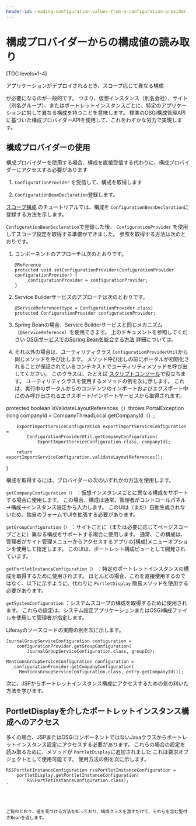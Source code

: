 ```yaml
---
header-id: reading-configuration-values-from-a-configuration-provider
---
```


# 構成プロバイダーからの構成値の読み取り

[TOC levels=1-4]

アプリケーションがデプロイされるとき、スコープ</a>応じて異なる構成

が必要になるのが一般的です。 つまり、仮想インスタンス（別名会社）、サイト（別名グループ）、またはポートレットインスタンスごとに、特定のアプリケーションに対して異なる構成を持つことを意味します。 標準のOSGi構成管理APIに基づいた構成プロバイダーAPIを使用して、これをわずかな労力で実現します。</p> 



## 構成プロバイダーの使用

構成プロバイダーを使用する場合、構成を直接受信する代わりに、構成プロバイダーにアクセスする必要があります

1.  `ConfigurationProvider` を受信して、構成を取得します

2.  `ConfigurationBeanDeclaration`登録します。

[スコープ構成](/docs/7-1/tutorials/-/knowledge_base/t/scoping-configurations) のチュートリアルでは、構成を `ConfigurationBeanDeclaration`に登録する方法を示します。

`ConfigurationBeanDeclaration`で登録した後、 `ConfigurationProvider` を使用してスコープ設定を取得する準備ができました。 参照を取得する方法は次のとおりです。

1.  コンポーネントのアプローチは次のとおりです。
   
        @Reference
        protected void setConfigurationProvider(ConfigurationProvider configurationProvider) {
            _configurationProvider = configurationProvider;
        }
       

2.  Service Builderサービスのアプローチは次のとおりです。
   
        @ServiceReference(type = ConfigurationProvider.class)
        protected ConfigurationProvider configurationProvider;
       

3.  Spring Beanの場合、Service Builderサービスと同じメカニズム（`@ServiceReference`）を使用できます。 上のドキュメントを参照してください [OSGiサービスでのSpring Beanを統合する方法](/docs/7-1/tutorials/-/knowledge_base/t/invoking-services-from-service-builder-code#referencing-osgi-services) 詳細については。

4.  それ以外の場合は、ユーティリティクラス `ConfigurationProviderUtil`から同じメソッドを呼び出します。 メソッド呼び出しの前にポータルが初期化されることが保証されているコンテキストでユーティリティメソッドを呼び出してください。 このクラスは、たとえば [スクリプトコンソール](/docs/7-0/user/-/knowledge_base/u/running-scripts-from-the-script-console)で役立ちます。 ユーティリティクラスを使用するメソッドの例を次に示します。 これは、実行中のポータルからのコンテンツのインポートおよびエクスポート中にのみ呼び出されるエクスポート/インポートサービスから取得されます。
   
   protected boolean isValidateLayoutReferences（）throws PortalException {long companyId = CompanyThreadLocal.getCompanyId（）;
   
        ExportImportServiceConfiguration exportImportServiceConfiguration =
            ConfigurationProviderUtil.getCompanyConfiguration(
                ExportImportServiceConfiguration.class, companyId);
       
        return exportImportServiceConfiguration.validateLayoutReferences();
       
   
   }

構成を取得するには、プロバイダーの次のいずれかの方法を使用します。

`getCompanyConfiguration（）` ：仮想インスタンスごとに異なる構成をサポートする場合に使用します。 この場合、構成は通常、管理者がコントロールパネル→構成→インスタンス設定から入力します。 このUIは（まだ）自動生成されないため、独自のフォームでUIを拡張する必要があります。

`getGroupConfiguration（）` ：サイトごとに（または必要に応じてページスコープごとに）異なる構成をサポートする場合に使用します。 通常、この構成は、管理者がサイト管理メニューからアクセスするアプリの[構成]メニューオプションを使用して指定します。 このUIは、ポートレット構成ビューとして開発されています。

`getPortletInstanceConfiguration（）` ：特定のポートレットインスタンスの構成を取得するために使用されます。 ほとんどの場合、これを直接使用するのではなく、以下に示すように、代わりに `PortletDisplay` 簡易メソッドを使用する必要があります。

`getSystemConfiguration` ：システムスコープの構成を取得するために使用されます。 これらの設定は、システム設定アプリケーションまたはOSGi構成ファイルを使用して管理者が指定します。

Liferayのソースコードの実際の例を次に示します。

    JournalGroupServiceConfiguration configuration =
        configurationProvider.getGroupConfiguration(
            JournalGroupServiceConfiguration.class, groupId);
    
    MentionsGroupServiceConfiguration configuration =
      _configurationProvider.getCompanyConfiguration(
         MentionsGroupServiceConfiguration.class, entry.getCompanyId());
    

次に、JSPからポートレットインスタンス構成にアクセスするための気の利いた方法を学びます。



## PortletDisplayを介したポートレットインスタンス構成へのアクセス

多くの場合、JSPまたはOSGiコンポーネントではないJavaクラスからポートレットインスタンス設定にアクセスする必要があります。 これらの場合の設定を読み取るために、メソッドが `PortletDisplay`に追加されました`これは要求オブジェクトとして使用可能です。 使用方法の例を次に示します。</p>

<pre><code>RSSPortletInstanceConfiguration rssPortletInstanceConfiguration =
    portletDisplay.getPortletInstanceConfiguration(
        RSSPortletInstanceConfiguration.class);
`</pre> 

ご覧のとおり、値を見つける方法を知っており、構成クラスを渡すだけで、それらを含む型付きBeanを返します。
